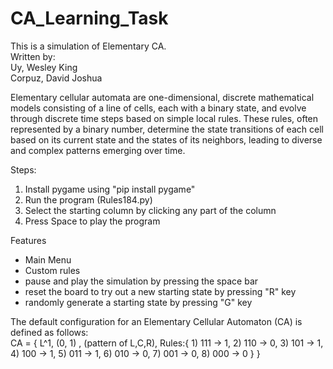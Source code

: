 # CA_Learning_Task

This is a simulation of Elementary CA.<br>
Written by:<br>
Uy, Wesley King<br>
Corpuz, David Joshua<br>

Elementary cellular automata are one-dimensional, discrete mathematical models consisting of a line of cells, each with a binary state, and evolve through discrete time steps based on simple local rules. These rules, often represented by a binary number, determine the state transitions of each cell based on its current state and the states of its neighbors, leading to diverse and complex patterns emerging over time.

Steps:
1) Install pygame using "pip install pygame"
2) Run the program (Rules184.py)
3) Select the starting column by clicking any part of the column
4) Press Space to play the program

Features 
- Main Menu
- Custom rules
- pause and play the simulation by pressing the space bar
- reset the board to try out a new starting state by pressing "R" key
- randomly generate a starting state by pressing "G" key

The default configuration for an Elementary Cellular Automaton (CA) is defined as follows: <br>
CA = { L^1, (0, 1) , (pattern of L,C,R), Rules:{
                                               1) 111 -> 1,
                                               2) 110 -> 0,
                                               3) 101 -> 1,
                                               4) 100 -> 1,
                                               5) 011 -> 1,
                                               6) 010 -> 0,
                                               7) 001 -> 0,
                                               8) 000 -> 0 } 
                                               }
